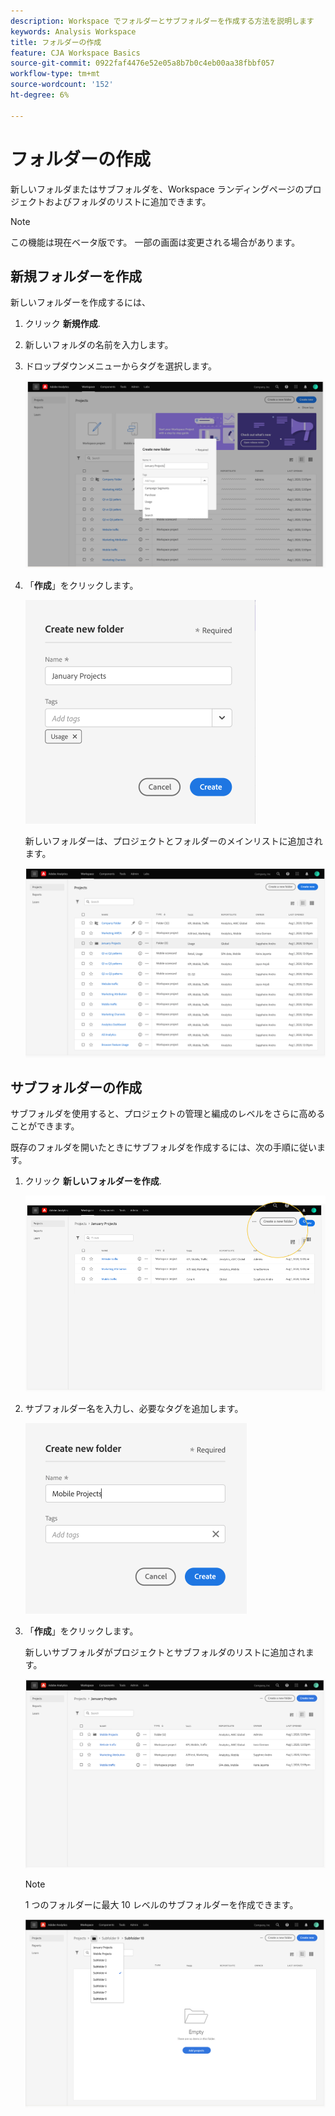 ```yaml
---
description: Workspace でフォルダーとサブフォルダーを作成する方法を説明します
keywords: Analysis Workspace
title: フォルダーの作成
feature: CJA Workspace Basics
source-git-commit: 0922faf4476e52e05a8b7b0c4eb00aa38fbbf057
workflow-type: tm+mt
source-wordcount: '152'
ht-degree: 6%

---
```



# フォルダーの作成

新しいフォルダまたはサブフォルダを、Workspace ランディングページのプロジェクトおよびフォルダのリストに追加できます。

>[!NOTE]
>
>この機能は現在ベータ版です。 一部の画面は変更される場合があります。

## 新規フォルダーを作成

新しいフォルダーを作成するには、

1. クリック **新規作成**.

1. 新しいフォルダの名前を入力します。

1. ドロップダウンメニューからタグを選択します。

   ![](/help/analysis-workspace/build-workspace-project/assets/select-tags.png)

1. 「**作成**」をクリックします。

   ![](/help/analysis-workspace/build-workspace-project/assets/create.png)

   新しいフォルダーは、プロジェクトとフォルダーのメインリストに追加されます。

   ![](/help/analysis-workspace/build-workspace-project/assets/create-new-listed.png)

## サブフォルダーの作成

サブフォルダを使用すると、プロジェクトの管理と編成のレベルをさらに高めることができます。

既存のフォルダを開いたときにサブフォルダを作成するには、次の手順に従います。

1. クリック **新しいフォルダーを作成**.

   ![](/help/analysis-workspace/build-workspace-project/assets/create-subfolder2.png)

1. サブフォルダー名を入力し、必要なタグを追加します。

   ![](/help/analysis-workspace/build-workspace-project/assets/create-subfolder-name.png)

1. 「**作成**」をクリックします。

   新しいサブフォルダがプロジェクトとサブフォルダのリストに追加されます。

   ![](/help/analysis-workspace/build-workspace-project/assets/create-subfolder-added.png)

   >[!NOTE]
   >
   >1 つのフォルダーに最大 10 レベルのサブフォルダーを作成できます。

   ![](/help/analysis-workspace/build-workspace-project/assets/create-subfolder-limit.png)
